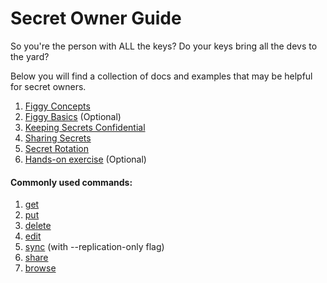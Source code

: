 
# Secret Owner Guide

So you're the person with ALL the keys? Do your keys bring all the devs to the yard?

Below you will find a collection of docs and examples that may be helpful for secret owners.

1. [Figgy Concepts](/docs/getting-started/concepts/)
1. [Figgy Basics](/docs/getting-started/basics/) (Optional)
1. [Keeping Secrets Confidential](/docs/advanced/confidentiality/)
1. [Sharing Secrets](/docs/user-guides/how-to/share-secrets/)
1. [Secret Rotation](/docs/user-guides/how-to/secret-rotation/)
1. [Hands-on exercise](https://github.com/figtools/figgy.python-reference) (Optional)



#### Commonly used commands:

1. [get](/docs/commands/config/get/)
1. [put](/docs/commands/config/put/)
1. [delete](/docs/commands/config/delete/)
1. [edit](/docs/commands/config/edit/)
1. [sync](/docs/commands/config/sync/) (with --replication-only flag)
1. [share](/docs/commands/config/share/)
1. [browse](/docs/commands/config/browse/)
